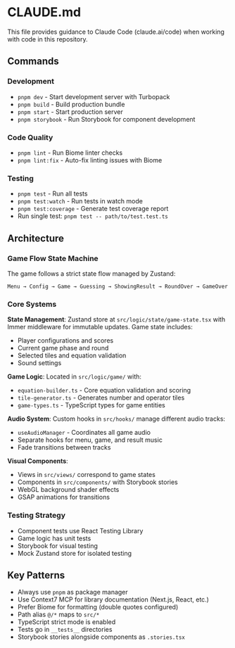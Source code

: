 # CLAUDE.md

This file provides guidance to Claude Code (claude.ai/code) when working with code in this repository.

## Commands

### Development
- `pnpm dev` - Start development server with Turbopack
- `pnpm build` - Build production bundle
- `pnpm start` - Start production server
- `pnpm storybook` - Run Storybook for component development

### Code Quality
- `pnpm lint` - Run Biome linter checks
- `pnpm lint:fix` - Auto-fix linting issues with Biome

### Testing
- `pnpm test` - Run all tests
- `pnpm test:watch` - Run tests in watch mode
- `pnpm test:coverage` - Generate test coverage report
- Run single test: `pnpm test -- path/to/test.test.ts`

## Architecture

### Game Flow State Machine
The game follows a strict state flow managed by Zustand:
```
Menu → Config → Game → Guessing → ShowingResult → RoundOver → GameOver
```

### Core Systems

**State Management**: Zustand store at `src/logic/state/game-state.tsx` with Immer middleware for immutable updates. Game state includes:
- Player configurations and scores
- Current game phase and round
- Selected tiles and equation validation
- Sound settings

**Game Logic**: Located in `src/logic/game/` with:
- `equation-builder.ts` - Core equation validation and scoring
- `tile-generator.ts` - Generates number and operator tiles
- `game-types.ts` - TypeScript types for game entities

**Audio System**: Custom hooks in `src/hooks/` manage different audio tracks:
- `useAudioManager` - Coordinates all game audio
- Separate hooks for menu, game, and result music
- Fade transitions between tracks

**Visual Components**: 
- Views in `src/views/` correspond to game states
- Components in `src/components/` with Storybook stories
- WebGL background shader effects
- GSAP animations for transitions

### Testing Strategy
- Component tests use React Testing Library
- Game logic has unit tests
- Storybook for visual testing
- Mock Zustand store for isolated testing

## Key Patterns

- Always use `pnpm` as package manager
- Use Context7 MCP for library documentation (Next.js, React, etc.)
- Prefer Biome for formatting (double quotes configured)
- Path alias `@/*` maps to `src/*`
- TypeScript strict mode is enabled
- Tests go in `__tests__` directories
- Storybook stories alongside components as `.stories.tsx`
